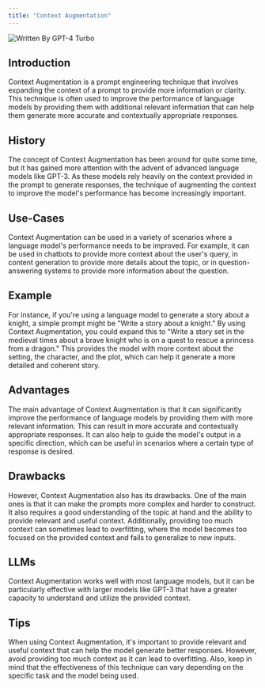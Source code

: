 ```yaml
---
title: "Context Augmentation"
---
```


![Written By GPT-4 Turbo](https://img.shields.io/badge/Written%20By-GPT--4%20Turbo-5A5A5A?style=for-the-badge&logo=openai&logoColor=white)

## Introduction

Context Augmentation is a prompt engineering technique that involves expanding the context of a prompt to provide more information or clarity. This technique is often used to improve the performance of language models by providing them with additional relevant information that can help them generate more accurate and contextually appropriate responses.

## History

The concept of Context Augmentation has been around for quite some time, but it has gained more attention with the advent of advanced language models like GPT-3. As these models rely heavily on the context provided in the prompt to generate responses, the technique of augmenting the context to improve the model's performance has become increasingly important.

## Use-Cases

Context Augmentation can be used in a variety of scenarios where a language model's performance needs to be improved. For example, it can be used in chatbots to provide more context about the user's query, in content generation to provide more details about the topic, or in question-answering systems to provide more information about the question.

## Example

For instance, if you're using a language model to generate a story about a knight, a simple prompt might be "Write a story about a knight." By using Context Augmentation, you could expand this to "Write a story set in the medieval times about a brave knight who is on a quest to rescue a princess from a dragon." This provides the model with more context about the setting, the character, and the plot, which can help it generate a more detailed and coherent story.

## Advantages

The main advantage of Context Augmentation is that it can significantly improve the performance of language models by providing them with more relevant information. This can result in more accurate and contextually appropriate responses. It can also help to guide the model's output in a specific direction, which can be useful in scenarios where a certain type of response is desired.

## Drawbacks

However, Context Augmentation also has its drawbacks. One of the main ones is that it can make the prompts more complex and harder to construct. It also requires a good understanding of the topic at hand and the ability to provide relevant and useful context. Additionally, providing too much context can sometimes lead to overfitting, where the model becomes too focused on the provided context and fails to generalize to new inputs.

## LLMs

Context Augmentation works well with most language models, but it can be particularly effective with larger models like GPT-3 that have a greater capacity to understand and utilize the provided context.

## Tips

When using Context Augmentation, it's important to provide relevant and useful context that can help the model generate better responses. However, avoid providing too much context as it can lead to overfitting. Also, keep in mind that the effectiveness of this technique can vary depending on the specific task and the model being used.